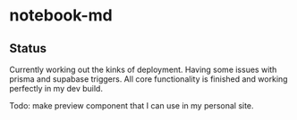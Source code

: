 # notebook-md

## Status

Currently working out the kinks of deployment. Having some issues with prisma and supabase triggers.
All core functionality is finished and working perfectly in my dev build.

Todo: make preview component that I can use in my personal site.
